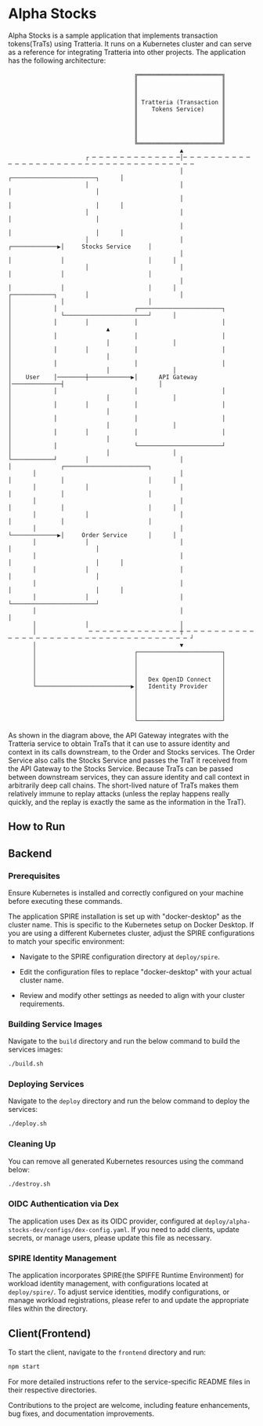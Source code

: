 # Alpha Stocks

Alpha Stocks is a sample application that implements transaction tokens(TraTs) using Tratteria. It runs on a Kubernetes cluster and can serve as a reference for integrating Tratteria into other projects. The application has the following architecture:

~~~
                                    ╔════════════════════════╗                                                              
                                    ║                        ║                                                              
                                    ║                        ║                                                              
                                    ║                        ║                                                              
                                    ║ Tratteria (Transaction ║                                                              
                                    ║    Tokens Service)     ║                                                              
                                    ║                        ║                                                              
                                    ║                        ║                                                              
                                    ║                        ║                                                              
                                    ║                        ║                                                              
                                    ╚════════════════════════╝                                                              
                                                 ▲                                                                          
                      ┌ ─ ─ ─ ─ ─ ─ ─ ─ ─ ─ ─ ─ ─│─ ─ ─ ─ ─ ─ ─ ─ ─ ─ ─ ─ ─ ─ ─ ─ ─ ─ ─ ─ ─ ─ ─ ─ ─ ─ ─ ─ ─ ─ ─ ─ ─ ─ ─ ─ ─ 
                                                 │                                         ┌────────────────────────┐      │
                      │                          │                                         │                        │       
                                                 │                                         │                        │      │
                      │                          │                                         │                        │       
                                                 │                                         │                        │      │
                      │                          │                          ┌─────────────▶│     Stocks Service     │       
                                                 │                          │              │                        │      │
                      │                          │                          │              │                        │       
                                                 │                          │              │                        │      │
┌────────────┐        │                          │                          │              │                        │       
│            │                      ┌────────────────────────┐              │              └────────────────────────┘      │
│            │        │             │                        │              │                           ▲                   
│            │                      │                        │              │                           │                  │
│            │        │             │                        │              │                           │                   
│            │                      │                        │              │                           │                  │
│    User    │────────┼────────────▶│      API Gateway       │──────────────┤                           │                   
│            │                      │                        │              │                           │                  │
│            │        │             │                        │              │                           │                   
│            │                      │                        │              │                           │                  │
│            │        │             │                        │              │                           │                   
│            │                      └────────────────────────┘              │                           │                  │
└────────────┘        │                          │                          │              ┌────────────────────────┐       
       │                                         │                          │              │                        │      │
       │              │                          │                          │              │                        │       
       │                                         │                          │              │                        │      │
       │              │                          │                          │              │                        │       
       │                                         │                          └─────────────▶│     Order Service      │      │
       │              │                          │                                         │                        │       
       │                                         │                                         │                        │      │
       │              │                          │                                         │                        │       
       │                                         │                                         │                        │      │
       │              │                          │                                         └────────────────────────┘       
       │                                         │                                                                         │
       │              │                          │                                                                
       │               ─ ─ ─ ─ ─ ─ ─ ─ ─ ─ ─ ─ ─ ┼ ─ ─ ─ ─ ─ ─ ─ ─ ─ ─ ─ ─ ─ ─ ─ ─ ─ ─ ─ ─ ─ ─ ─ ─ ─ ─ ─ ─ ─ ─ ─ ─ ─ ─ ─ ─ ┘
       │                                         ▼                                                                          
       │                            ┌────────────────────────┐                                                              
       │                            │                        │                                                              
       │                            │                        │                                                              
       │                            │                        │                                                              
       │                            │   Dex OpenID Connect   │                                                              
       └───────────────────────────▶│   Identity Provider    │                                                              
                                    │                        │                                                              
                                    │                        │                                                              
                                    │                        │                                                              
                                    │                        │                                                              
                                    └────────────────────────┘                                                              
~~~

As shown in the diagram above, the API Gateway integrates with the Tratteria service to obtain TraTs that it can use to assure identity and context in its calls downstream, to the Order and Stocks services. The Order Service also calls the Stocks Service and passes the TraT it received from the API Gateway to the Stocks Service. Because TraTs can be passed between downstream services, they can assure identity and call context in arbitrarily deep call chains. The short-lived nature of TraTs makes them relatively immune to replay attacks (unless the replay happens really quickly, and the replay is exactly the same as the information in the TraT).

## How to Run

## Backend

### Prerequisites

Ensure Kubernetes is installed and correctly configured on your machine before executing these commands.

The application SPIRE installation is set up with "docker-desktop" as the cluster name. This is specific to the Kubernetes setup on Docker Desktop. If you are using a different Kubernetes cluster, adjust the SPIRE configurations to match your specific environment:

- Navigate to the SPIRE configuration directory at `deploy/spire`.

- Edit the configuration files to replace "docker-desktop" with your actual cluster name.

- Review and modify other settings as needed to align with your cluster requirements.

### Building Service Images

Navigate to the `build` directory and run the below command to build the services images:

```bash
./build.sh
```

### Deploying Services

Navigate to the `deploy` directory and run the below command to deploy the services:

```bash
./deploy.sh
```

### Cleaning Up

You can remove all generated Kubernetes resources using the command below:

```bash
./destroy.sh
```

### OIDC Authentication via Dex

The application uses Dex as its OIDC provider, configured at `deploy/alpha-stocks-dev/configs/dex-config.yaml`. If you need to add clients, update secrets, or manage users, please update this file as necessary.

### SPIRE Identity Management

The application incorporates SPIRE(the SPIFFE Runtime Environment) for workload identity management, with configurations located at `deploy/spire/`. To adjust service identities, modify configurations, or manage workload registrations, please refer to and update the appropriate files within the directory.


## Client(Frontend)

To start the client, navigate to the `frontend` directory and run:

```bash
npm start
```

For more detailed instructions refer to the service-specific README files in their respective directories.

Contributions to the project are welcome, including feature enhancements, bug fixes, and documentation improvements.